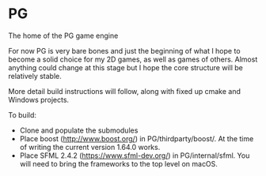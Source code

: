 # PG
The home of the PG game engine

For now PG is very bare bones and just the beginning of what I hope to become a solid choice for my 2D games, as well as games of others. Almost anything could change at this stage but I hope the core structure will be relatively stable.

More detail build instructions will follow, along with fixed up cmake and Windows projects.

To build:

- Clone and populate the submodules
- Place boost (http://www.boost.org/) in PG/thirdparty/boost/. At the time of writing the current version 1.64.0 works.
- Place SFML 2.4.2 (https://www.sfml-dev.org/) in PG/internal/sfml. You will need to bring the frameworks to the top level on macOS.
